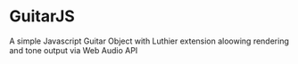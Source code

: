 GuitarJS
========

A simple Javascript Guitar Object with Luthier extension aloowing rendering and tone output via Web Audio API
